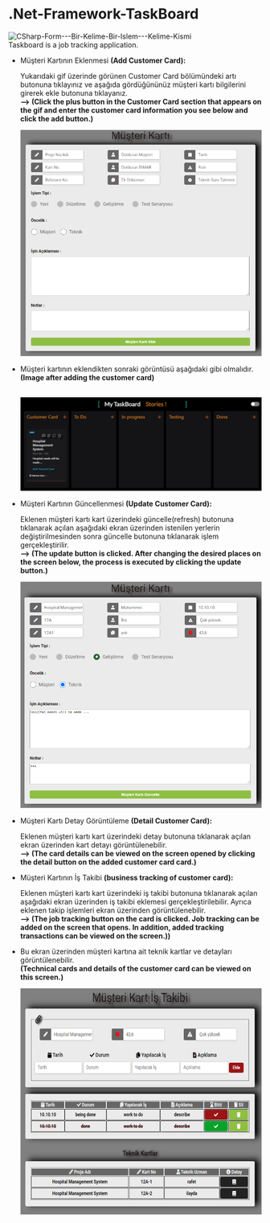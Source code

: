 # .Net-Framework-TaskBoard

![CSharp-Form---Bir-Kelime-Bir-Islem---Kelime-Kismi](My-Video_Trim.gif) </br>
Taskboard is a job tracking application.

<ul>
  <li>Müşteri Kartının Eklenmesi <strong> (Add Customer Card): </strong></li>
  <p>Yukarıdaki gif üzerinde görünen Customer Card bölümündeki artı butonuna tıklayınız ve aşağıda gördüğününüz müşteri kartı bilgilerini girerek ekle butonuna tıklayanız. </br>
 <strong> --> (Click the plus button in the Customer Card section that appears on the gif and enter the customer card information you see below and click the add button.) </strong>
</p>

<img src = "add_customer.PNG" width = 10000px height=450></img>

 <li>Müşteri kartının eklendikten sonraki görüntüsü aşağıdaki gibi olmalıdır.<strong> (Image after adding the customer card) </strong></li> <br>
 
 <img src = "added_customer.PNG" ></img>
 
  <li>Müşteri Kartının Güncellenmesi  <strong> (Update Customer Card):  </strong></li>
  <p>Eklenen müşteri kartı kart üzerindeki güncelle(refresh) butonuna tıklanarak açılan aşağıdaki ekran üzerinden istenilen yerlerin değiştirilmesinden sonra güncelle butonuna tıklanarak işlem gerçekleştirilir. </br>
 <strong> --> (The update button is clicked. After changing the desired places on the screen below, the process is executed by clicking the update button.)
</strong>
</p>
 
 <img src = "customer_update.PNG" width = 10000px height=450></img>
 
 <li>Müşteri Kartı Detay Görüntüleme  <strong> (Detail Customer Card):  </strong></li>
  <p>Eklenen müşteri kartı kart üzerindeki detay butonuna tıklanarak açılan  ekran üzerinden kart detayı görüntülenebilir.</br>
 <strong> --> (The card details can be viewed on the screen opened by clicking the detail button on the added customer card card.)
</strong>
</p>

 <li>Müşteri Kartının İş Takibi  <strong> (business tracking of customer card):  </strong></li>
  <p>Eklenen müşteri kartı kart üzerindeki iş takibi butonuna tıklanarak açılan aşağıdaki ekran üzerinden iş takibi eklemesi gerçekleştirilebilir. Ayrıca eklenen takip işlemleri ekran üzerinden görüntülenebilir.</br>
 <strong> --> (The job tracking button on the card is clicked. Job tracking can be added on the screen that opens. In addition, added tracking transactions can be viewed on the screen.))
</strong>
</p>

<li>Bu ekran üzerinden müşteri kartına ait teknik kartlar ve detayları görüntülenebilir. </br>
<strong> (Technical cards and details of the customer card can be viewed on this screen.) </strong>
</li>
 
  <img src = "customer business tracking.PNG" width = 10000px height=450></img>
 
</ul>
